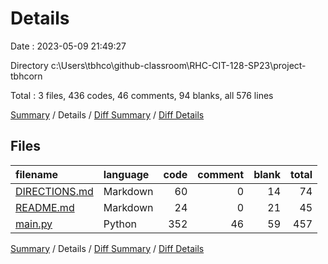 # Details

Date : 2023-05-09 21:49:27

Directory c:\\Users\\tbhco\\github-classroom\\RHC-CIT-128-SP23\\project-tbhcorn

Total : 3 files,  436 codes, 46 comments, 94 blanks, all 576 lines

[Summary](results.md) / Details / [Diff Summary](diff.md) / [Diff Details](diff-details.md)

## Files
| filename | language | code | comment | blank | total |
| :--- | :--- | ---: | ---: | ---: | ---: |
| [DIRECTIONS.md](/DIRECTIONS.md) | Markdown | 60 | 0 | 14 | 74 |
| [README.md](/README.md) | Markdown | 24 | 0 | 21 | 45 |
| [main.py](/main.py) | Python | 352 | 46 | 59 | 457 |

[Summary](results.md) / Details / [Diff Summary](diff.md) / [Diff Details](diff-details.md)